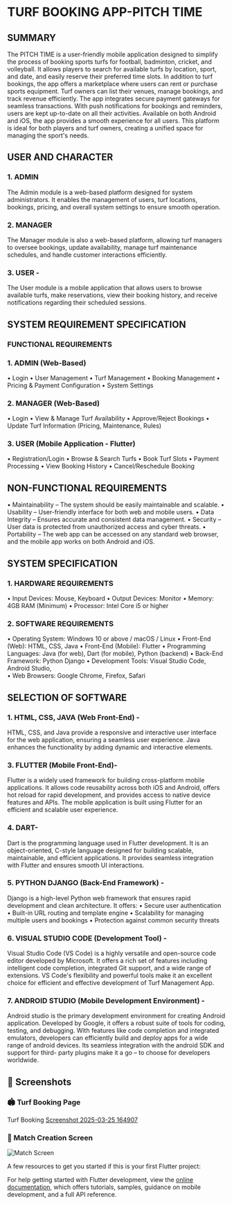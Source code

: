 # TURF BOOKING APP-PITCH TIME

## SUMMARY

The PITCH TIME is a user-friendly mobile application designed to simplify the process of 
booking sports turfs for football, badminton, cricket, and volleyball. It allows players to search for 
available turfs by location, sport, and date, and easily reserve their preferred time slots. In addition 
to turf bookings, the app offers a marketplace where users can rent or purchase sports equipment. 
Turf owners can list their venues, manage bookings, and track revenue efficiently. The app 
integrates secure payment gateways for seamless transactions. With push notifications for 
bookings and reminders, users are kept up-to-date on all their activities. Available on both Android 
and iOS, the app provides a smooth experience for all users. This platform is ideal for both players 
and turf owners, creating a unified space for managing the sport's needs.

## USER AND CHARACTER 

### 1. ADMIN 

The Admin module is a web-based platform designed for system administrators. It enables the 
management of users, turf locations, bookings, pricing, and overall system settings to ensure 
smooth operation.

### 2. MANAGER 

The Manager module is also a web-based platform, allowing turf managers to oversee bookings, 
update availability, manage turf maintenance schedules, and handle customer interactions 
efficiently.

### 3. USER -

The User module is a mobile application that allows users to browse available turfs, make 
reservations, view their booking history, and receive notifications regarding their scheduled 
sessions.

## SYSTEM REQUIREMENT SPECIFICATION 

 ### FUNCTIONAL REQUIREMENTS
 
### 1. ADMIN (Web-Based) 
• Login 
• User Management 
• Turf Management 
• Booking Management 
• Pricing & Payment Configuration 
• System Settings 
 
### 2. MANAGER (Web-Based) 
• Login 
• View & Manage Turf Availability 
• Approve/Reject Bookings 
• Update Turf Information (Pricing, Maintenance, Rules) 

### 3. USER (Mobile Application - Flutter) 
• Registration/Login 
• Browse & Search Turfs 
• Book Turf Slots 
• Payment Processing 
• View Booking History 
• Cancel/Reschedule Booking

## NON-FUNCTIONAL REQUIREMENTS

• Maintainability – The system should be easily maintainable and scalable. 
• Usability – User-friendly interface for both web and mobile users. 
• Data Integrity – Ensures accurate and consistent data management. 
• Security – User data is protected from unauthorized access and cyber threats. 
• Portability – The web app can be accessed on any standard web browser, and the mobile 
app works on both Android and iOS. 

 ## SYSTEM SPECIFICATION 
 
### 1. HARDWARE REQUIREMENTS 

• Input Devices: Mouse, Keyboard 
• Output Devices: Monitor 
• Memory: 4GB RAM (Minimum) 
• Processor: Intel Core i5 or higher 

### 2. SOFTWARE REQUIREMENTS 

• Operating System: Windows 10 or above / macOS / Linux 
• Front-End (Web): HTML, CSS, Java 
• Front-End (Mobile): Flutter 
• Programming Languages: Java (for web), Dart (for mobile), Python (backend) 
• Back-End Framework: Python Django 
• Development Tools: Visual Studio Code, Android Studio,  
• Web Browsers: Google Chrome, Firefox, Safari

## SELECTION OF SOFTWARE 

### 1. HTML, CSS, JAVA (Web Front-End) -
   
HTML, CSS, and Java provide a responsive and interactive user interface for the web application, 
ensuring a seamless user experience. Java enhances the functionality by adding dynamic and 
interactive elements.

### 3. FLUTTER (Mobile Front-End)- 

Flutter is a widely used framework for building cross-platform mobile applications. It allows code 
reusability across both iOS and Android, offers hot reload for rapid development, and provides 
access to native device features and APIs. The mobile application is built using Flutter for an 
efficient and scalable user experience. 
### 4. DART-

Dart is the programming language used in Flutter development. It is an object-oriented, C-style 
language designed for building scalable, maintainable, and efficient applications. It provides 
seamless integration with Flutter and ensures smooth UI interactions. 
### 5. PYTHON DJANGO (Back-End Framework) -

Django is a high-level Python web framework that ensures rapid development and clean 
architecture. It offers: 
• Secure user authentication 
• Built-in URL routing and template engine 
• Scalability for managing multiple users and bookings
• Protection against common security threats 
### 6. VISUAL STUDIO CODE (Development Tool) -

Visual Studio Code (VS Code) is a highly versatile and open-source code editor developed by 
Microsoft. It offers a rich set of features including intelligent code completion, integrated Git 
support, and a wide range of extensions. VS Code's flexibility and powerful tools make it an 
excellent choice for efficient and effective development of   Turf Management App.  
### 7. ANDROID STUDIO (Mobile Development Environment) -

Android studio is the primary development environment for creating Android application. 
Developed by Google, it offers a robust suite of tools for coding, testing, and debugging. With 
features like code completion and integrated emulators, developers can efficiently build and deploy 
apps for a wide range of android devices. Its seamless integration with the android SDK and 
support for third- party plugins make it a go – to choose for developers worldwide. 

## 📸 Screenshots

### 🏟️ Turf Booking Page
Turf Booking 
[Screenshot 2025-03-25 164907](https://github.com/user-attachments/assets/632b059d-c1a8-4b17-a488-aac9e1cfd94a)


### 👥 Match Creation Screen
![Match Screen](assets/screenshots/match_screen.png)


A few resources to get you started if this is your first Flutter project:



For help getting started with Flutter development, view the
[online documentation](https://docs.flutter.dev/), which offers tutorials,
samples, guidance on mobile development, and a full API reference.
